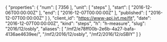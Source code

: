 {
  "properties": {
    "num": [
      7356
    ],
    "unit": [
      "steps"
    ],
    "start": [
      "2016-12-06T00:00:00Z"
    ],
    "end": [
      "2016-12-07T00:00:00Z"
    ],
    "published": [
      "2016-12-07T00:00:00Z"
    ]
  },
  "client_id": "https://www-api.jvt.me/fit",
  "date": "2016-12-07T00:00:00Z",
  "kind": "steps",
  "h": "h-measure",
  "slug": "2016/12/osbly",
  "aliases": [
    "/mf2/e78ff00b-2e6b-4a27-bafa-4136ae4639ee/",
    "/mf2/2016/12/osbly",
    "/mf2/2016/12/oSBlY"
  ]
}
